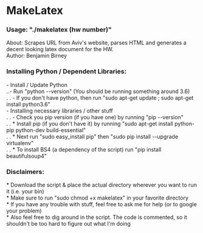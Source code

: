 <h1>MakeLatex</h1>
<h3>Usage: "./makelatex (hw number)"</h3>
About: Scrapes URL from Aviv's website, parses HTML and generates a decent looking latex document for the HW.<br>
Author: Benjamin Birney

<h3>Installing Python / Dependent Libraries:</h3>
- Install / Update Python<br>
..- Run "python --version" (You should be running something around 3.6)<br>
. . - If you don't have python, then run "sudo apt-get update ; sudo apt-get install python3.6"<br>
- Installing necessary libraries / other stuff<br>
. . - Check you pip version (if you have one) by running "pip --version"<br>
. . * Install pip (if you don't have it) by running "sudo apt-get install python-pip python-dev build-essential"<br>
. . * Next run "sudo easy_install pip" then "sudo pip install --upgrade virtualenv"<br>
. . * To install BS4 (a dependency of the script) run "pip install beautifulsoup4"
<h3>Disclaimers:</h3>
* Download the script & place the actual directory wherever you want to run it (i.e. your bin)<br>
* Make sure to run "sudo chmod +x makelatex" in your favorite directory<br>
* If you have any trouble with stuff, feel free to ask me for help (or to google your problem)<br>
* Also feel free to dig around in the script. The code is commented, so it shouldn't be too hard to figure out what I'm doing<br>
